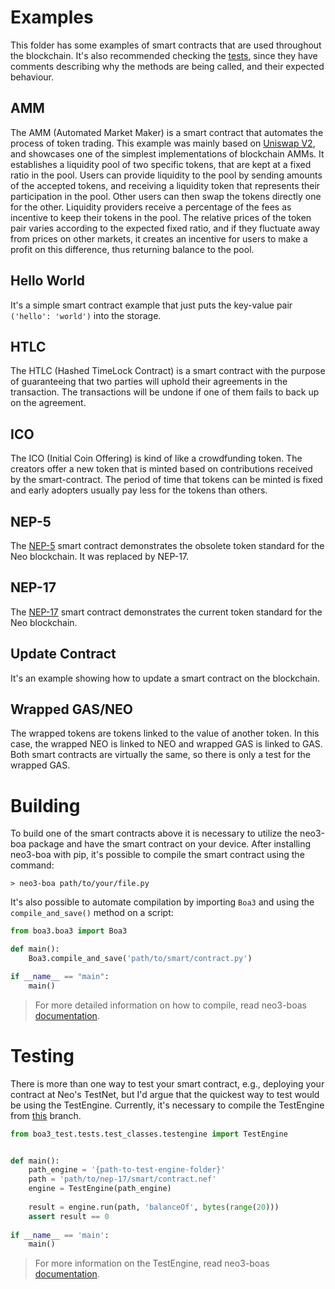 # Examples

This folder has some examples of smart contracts that are used throughout the blockchain. It's also recommended checking
the [tests](https://github.com/CityOfZion/neo3-boa/tree/development/boa3_test/tests/examples_tests), since they have 
comments describing why the methods are being called, and their expected behaviour.

## AMM

The AMM (Automated Market Maker) is a smart contract that automates the process of token trading. This example was 
mainly based on [Uniswap V2](https://uniswap.org/blog/uniswap-v2/), and showcases one of the simplest implementations 
of blockchain AMMs.
It establishes a liquidity pool of two specific tokens, that are kept at a fixed ratio in the pool. Users can provide 
liquidity to the pool by sending amounts of the accepted tokens, and receiving a liquidity token that represents their 
participation in the pool. Other users can then swap the tokens directly one for the other. Liquidity providers receive 
a percentage of the fees as incentive to keep their tokens in the pool. The relative prices of the token pair varies 
according to the expected fixed ratio, and if they fluctuate away from prices on other markets, it creates an incentive 
for users to make a profit on this difference, thus returning balance to the pool.

## Hello World

It's a simple smart contract example that just puts the key-value pair `('hello': 'world')` into the storage.

## HTLC

The HTLC (Hashed TimeLock Contract) is a smart contract with the purpose of guaranteeing that two parties will uphold 
their agreements in the transaction. The transactions will be undone if one of them fails to back up on the agreement.

## ICO

The ICO (Initial Coin Offering) is kind of like a crowdfunding token. The creators offer a new token that is minted 
based on contributions received by the smart-contract. The period of time that tokens can be minted is fixed and early 
adopters usually pay less for the tokens than others.

## NEP-5

The [NEP-5](https://github.com/neo-project/proposals/blob/master/obsolete/nep-5.mediawiki) smart contract demonstrates 
the obsolete token standard for the Neo blockchain. It was replaced by NEP-17.

## NEP-17

The [NEP-17](https://docs.neo.org/docs/en-us/develop/write/nep17.html) smart contract demonstrates the current token 
standard for the Neo blockchain.

## Update Contract

It's an example showing how to update a smart contract on the blockchain.

## Wrapped GAS/NEO

The wrapped tokens are tokens linked to the value of another token. In this case, the wrapped NEO is linked to NEO and 
wrapped GAS is linked to GAS. Both smart contracts are virtually the same, so there is only a test for the wrapped GAS.

# Building

To build one of the smart contracts above it is necessary to utilize the neo3-boa package and have the smart contract
on your device. After installing neo3-boa with pip, it's possible to compile the smart contract using the command:

```shell
> neo3-boa path/to/your/file.py
```

It's also possible to automate compilation by importing `Boa3` and using the `compile_and_save()` method on a script:

```python
from boa3.boa3 import Boa3

def main():
    Boa3.compile_and_save('path/to/smart/contract.py')

if __name__ == "main":
    main()

```

> For more detailed information on how to compile, read neo3-boas [documentation](https://dojo.coz.io/neo3/boa/getting-started.html#getting-started).

# Testing

There is more than one way to test your smart contract, e.g., deploying your contract at Neo's TestNet, but I'd argue 
that the quickest way to test would be using the TestEngine. Currently, it's necessary to compile the TestEngine from
[this](https://github.com/simplitech/neo-devpack-dotnet/tree/test-engine-executable) branch.

```python
from boa3_test.tests.test_classes.testengine import TestEngine


def main():
    path_engine = '{path-to-test-engine-folder}'
    path = 'path/to/nep-17/smart/contract.nef'
    engine = TestEngine(path_engine)
    
    result = engine.run(path, 'balanceOf', bytes(range(20)))
    assert result == 0
    
if __name__ == 'main':
    main()

```

> For more information on the TestEngine, read neo3-boas [documentation](https://dojo.coz.io/neo3/boa/getting-started.html#test-engine).
